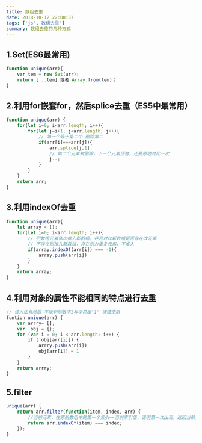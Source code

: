 ```yaml
---
title: 数组去重
date: 2018-10-12 22:08:57
tags: ['js','数组去重']
summary: 数组去重的几种方式
---
```


## 1.Set(ES6最常用)
```javascript
function unique(arr){
    var tem = new Set(arr);
    return [...tem] 或者 Array.from(tem)；
}
```

## 2.利用for嵌套for，然后splice去重（ES5中最常用）
```javascript
function unique(arr) {
    for(let i=0; i<arr.length; i++){
        for(let j=i+1; j<arr.length; j++){
            // 第一个等于第二个 删除第二
            if(arr[i]===arr[j]){
                arr.splice[j,1]
                // 第二个元素被删除，下一个元素顶替，还要原地对比一次
                j--;
            }
        }
    }
    return arr;
}
```

## 3.利用indexOf去重
```javascript
function unique(arr){
    let array = [];
    for(let i=0; i<arr.length; i++){
        // 把数组元素依次推入新数组，并且对比新数组是否存在改元素
        // 不存在则推入新数组，存在则为重复元素，不推入
        if(array.indexOf(arr[i]) === -1){
            array.push(arr[i])
        }
    }
    return array;
}
```

## 4.利用对象的属性不能相同的特点进行去重
```javascript
// 该方法有局限 不能判别数字1与字符串"1" 谨慎使用
funtion unique(arr) {
    var arrry= [];
    var  obj = {};
    for (var i = 0; i < arr.length; i++) {
        if (!obj[arr[i]]) {
            arrry.push(arr[i])
            obj[arr[i]] = 1
        }
    }
    return arrry;
}
```

## 5.filter
```javascript
unique(arr) {
    return arr.filter(function(item, index, arr) {
        //当前元素，在原始数组中的第一个索引==当前索引值，说明第一次出现，返回当前元素
        return arr.indexOf(item) === index;
    });
}
```

